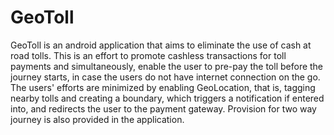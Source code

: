 # GeoToll

GeoToll is an android application that aims to eliminate the use of cash at road tolls. This is an effort to promote cashless transactions for toll payments and simultaneously, enable the user to pre-pay the toll before the journey starts, in case the users do not have internet connection on the go. The users' efforts are minimized by enabling GeoLocation, that is, tagging nearby tolls and creating a boundary, which triggers a notification if entered into, and redirects the user to the payment gateway. Provision for two way journey is also provided in the application.
